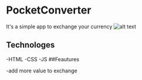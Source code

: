 # PocketConverter

It's a simple app to exchange your currency
![alt text](https://github.com/kamils11/PocketConverter/blob/master/105492706_2610331865846243_9063951469450460646_n.gif?raw=true)

## Technologes

-HTML
-CSS
-JS
##Feautures

-add more value to exchange
